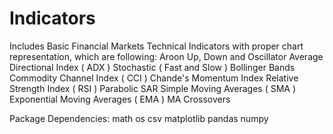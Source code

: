 # Indicators

Includes Basic Financial Markets Technical Indicators with proper chart representation, which are following:
    Aroon Up, Down and Oscillator
    Average Directional Index ( ADX ) 
    Stochastic ( Fast and Slow )
    Bollinger Bands
    Commodity Channel Index ( CCI )
    Chande's Momentum Index
    Relative Strength Index ( RSI )
    Parabolic SAR
    Simple Moving Averages ( SMA )
    Exponential Moving Averages ( EMA )
    MA Crossovers
    
Package Dependencies:
math
os
csv
matplotlib
pandas
numpy
